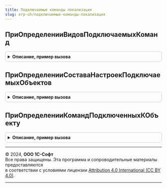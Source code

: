 ```yaml
---
title: Подключаемые команды локализация
slug: erp-uh/подключаемые-команды-локализация
---
```



## ПриОпределенииВидовПодключаемыхКоманд
<details style="margin: 1em 0; padding: 0.5em; border: 1px solid #ccc; border-radius: 6px;">

<summary style="font-weight: bold; cursor: pointer;">Описание, пример вызова</summary>

```bsl
// С помощью ПриОпределенииВидовПодключаемыхКоманд можно определить собственные виды подключаемых команд,
// помимо уже предусмотренных в стандартной поставке (печатные формы, отчеты и команды заполнения).
// см. ПодключаемыеКомандыПереопределяемый.ПриОпределенииВидовПодключаемыхКоманд
//
Процедура ПриОпределенииВидовПодключаемыхКоманд(ВидыПодключаемыхКоманд) Экспорт
```

Пример вызова
```bsl
ПодключаемыеКомандыЛокализация.ПриОпределенииВидовПодключаемыхКоманд(ВидыПодключаемыхКоманд) 
```
</details>

## ПриОпределенииСоставаНастроекПодключаемыхОбъектов
<details style="margin: 1em 0; padding: 0.5em; border: 1px solid #ccc; border-radius: 6px;">

<summary style="font-weight: bold; cursor: pointer;">Описание, пример вызова</summary>

```bsl

// Позволяет расширить состав параметра Настройки процедуры ПриОпределенииНастроек в модулях менеджеров отчетов и
// обработок, включенных в состав подсистемы ПодключаемыеОтчетыИОбработки, с помощью чего отчеты и обработки могут
// сообщить о себе, что они предоставляют определенные виды команд и взаимодействуют с подсистемами через их
// программный интерфейс.
//
// см. ПодключаемыеКомандыПереопределяемый.ПриОпределенииСоставаНастроекПодключаемыхОбъектов
//
Процедура ПриОпределенииСоставаНастроекПодключаемыхОбъектов(НастройкиПрограммногоИнтерфейса) Экспорт
```

Пример вызова
```bsl
ПодключаемыеКомандыЛокализация.ПриОпределенииСоставаНастроекПодключаемыхОбъектов(НастройкиПрограммногоИнтерфейса) 
```
</details>

## ПриОпределенииКомандПодключенныхКОбъекту
<details style="margin: 1em 0; padding: 0.5em; border: 1px solid #ccc; border-radius: 6px;">

<summary style="font-weight: bold; cursor: pointer;">Описание, пример вызова</summary>

```bsl

// Вызывается однократно при первом формировании списка команд, выводимых в форме конкретного объекта конфигурации.
// Список добавленных команд следует вернуть в параметре Команды.
// Результат кэшируется с помощью модуля с повторными использованием возвращаемых значений (в разрезе имен форм).
// см. ПодключаемыеКомандыПереопределяемый.ПриОпределенииКомандПодключенныхКОбъекту
//
Процедура ПриОпределенииКомандПодключенныхКОбъекту(НастройкиФормы, Источники, ПодключенныеОтчетыИОбработки, Команды) Экспорт
```

Пример вызова
```bsl
ПодключаемыеКомандыЛокализация.ПриОпределенииКомандПодключенныхКОбъекту(НастройкиФормы, Источники, ПодключенныеОтчетыИОбработки, Команды) 
```
</details>

---

© 2024, **ООО 1С-Софт**  
Все права защищены. Эта программа и сопроводительные материалы предоставляются  
в соответствии с условиями лицензии [Attribution 4.0 International (CC BY 4.0)](https://creativecommons.org/licenses/by/4.0/legalcode).

---
